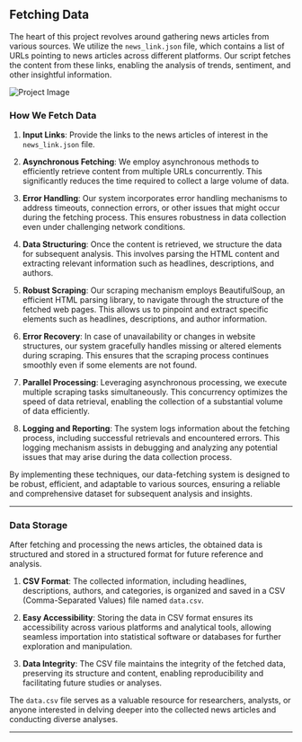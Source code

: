 
## Fetching Data

The heart of this project revolves around gathering news articles from various sources. We utilize the `news_link.json` file, which contains a list of URLs pointing to news articles across different platforms. Our script fetches the content from these links, enabling the analysis of trends, sentiment, and other insightful information.



![Project Image](https://scrape-it.cloud/assets/cache_image/assets/components/images/blog/web-scraping_2560x1067_819.webp)



### How We Fetch Data

1. **Input Links**: Provide the links to the news articles of interest in the `news_link.json` file.

2. **Asynchronous Fetching**: We employ asynchronous methods to efficiently retrieve content from multiple URLs concurrently. This significantly reduces the time required to collect a large volume of data.

3. **Error Handling**: Our system incorporates error handling mechanisms to address timeouts, connection errors, or other issues that might occur during the fetching process. This ensures robustness in data collection even under challenging network conditions.

4. **Data Structuring**: Once the content is retrieved, we structure the data for subsequent analysis. This involves parsing the HTML content and extracting relevant information such as headlines, descriptions, and authors.


5. **Robust Scraping**: Our scraping mechanism employs BeautifulSoup, an efficient HTML parsing library, to navigate through the structure of the fetched web pages. This allows us to pinpoint and extract specific elements such as headlines, descriptions, and author information.

6. **Error Recovery**: In case of unavailability or changes in website structures, our system gracefully handles missing or altered elements during scraping. This ensures that the scraping process continues smoothly even if some elements are not found.

7. **Parallel Processing**: Leveraging asynchronous processing, we execute multiple scraping tasks simultaneously. This concurrency optimizes the speed of data retrieval, enabling the collection of a substantial volume of data efficiently.

8. **Logging and Reporting**: The system logs information about the fetching process, including successful retrievals and encountered errors. This logging mechanism assists in debugging and analyzing any potential issues that may arise during the data collection process.

By implementing these techniques, our data-fetching system is designed to be robust, efficient, and adaptable to various sources, ensuring a reliable and comprehensive dataset for subsequent analysis and insights.

---


### Data Storage

After fetching and processing the news articles, the obtained data is structured and stored in a structured format for future reference and analysis.

1. **CSV Format**: The collected information, including headlines, descriptions, authors, and categories, is organized and saved in a CSV (Comma-Separated Values) file named `data.csv`.

2. **Easy Accessibility**: Storing the data in CSV format ensures its accessibility across various platforms and analytical tools, allowing seamless importation into statistical software or databases for further exploration and manipulation.

3. **Data Integrity**: The CSV file maintains the integrity of the fetched data, preserving its structure and content, enabling reproducibility and facilitating future studies or analyses.

The `data.csv` file serves as a valuable resource for researchers, analysts, or anyone interested in delving deeper into the collected news articles and conducting diverse analyses.

---
